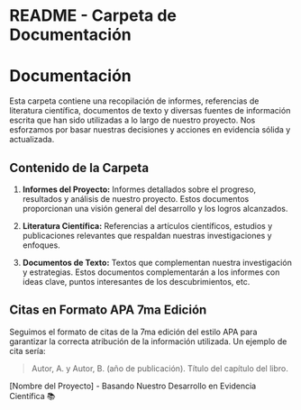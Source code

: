 # **README - Carpeta de Documentación**
# Documentación

Esta carpeta contiene una recopilación de informes, referencias de literatura científica, documentos de texto y diversas fuentes de información escrita que han sido utilizadas a lo largo de nuestro proyecto. Nos esforzamos por basar nuestras decisiones y acciones en evidencia sólida y actualizada.

## Contenido de la Carpeta

1. **Informes del Proyecto:** Informes detallados sobre el progreso, resultados y análisis de nuestro proyecto. Estos documentos proporcionan una visión general del desarrollo y los logros alcanzados.

2. **Literatura Científica:** Referencias a artículos científicos, estudios y publicaciones relevantes que respaldan nuestras investigaciones y enfoques.

3. **Documentos de Texto:** Textos que complementan nuestra investigación y estrategias. Estos documentos complementarán a los informes con ideas clave, puntos interesantes de los descubrimientos, etc.

## Citas en Formato APA 7ma Edición

Seguimos el formato de citas de la 7ma edición del estilo APA para garantizar la correcta atribución de la información utilizada. Un ejemplo de cita sería:

> Autor, A. y Autor, B. (año de publicación). Título del capítulo del libro.


\[Nombre del Proyecto\] - Basando Nuestro Desarrollo en Evidencia Científica 📚
